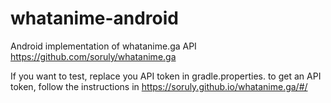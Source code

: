 # whatanime-android
Android implementation of whatanime.ga API
https://github.com/soruly/whatanime.ga

If you want to test, replace you API token in gradle.properties. to get an API token, follow the instructions in https://soruly.github.io/whatanime.ga/#/
